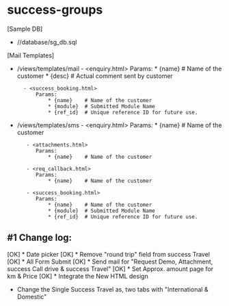 # success-groups

[Sample DB]
* /<assets-folder>/database/sg_db.sql

[Mail Templates]
* /views/templates/mail
        - <enquiry.html>
            Params: 
                * {name}    # Name of the customer
                * {desc}    # Actual comment sent by customer   

        - <success_booking.html>
            Params: 
                * {name}    # Name of the customer
                * {module}  # Submitted Module Name
                * {ref_id}  # Unique reference ID for future use.

* /views/templates/sms
        - <enquiry.html>
            Params: 
                * {name}    # Name of the customer
                    
         - <attachments.html>
            Params: 
                * {name}    # Name of the customer

         - <req_callback.html>
            Params: 
                * {name}    # Name of the customer

         - <success_booking.html>
            Params: 
                * {name}    # Name of the customer
                * {module}  # Submitted Module Name
                * {ref_id}  # Unique reference ID for future use.
    
                



#1 Change log:
------------
[OK] * Date picker
[OK] * Remove "round trip" field from success Travel
[OK] * All Form Submit
[OK] * Send mail for "Request Demo, Attachment, success Call drive & success Travel"
[OK] * Set Approx. amount page for km & Price
[OK] * Integrate the New HTML design

* Change the Single Success Travel as, two tabs with "International & Domestic" 
